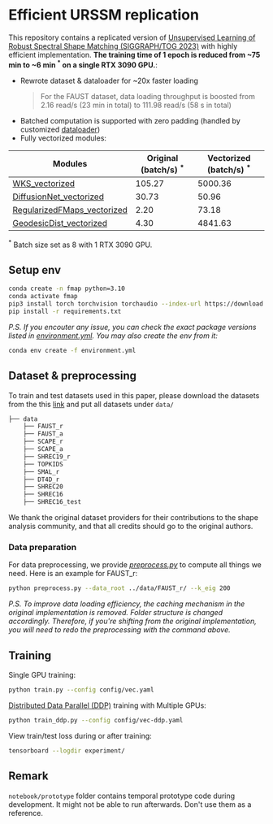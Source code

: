 # Efficient URSSM replication

This repository contains a replicated version of [Unsupervised Learning of Robust Spectral Shape Matching (SIGGRAPH/TOG 2023)](https://dongliangcao.github.io/urssm/) with highly efficient implementation. **The training time of 1 epoch is reduced from ~75 min to ~6 min $^*$ on a single RTX 3090 GPU.**:

- Rewrote dataset & dataloader for ~20x faster loading
  > For the FAUST dataset, data loading throughput is boosted from 2.16 read/s (23 min in total) to 111.98 read/s (58 s in total)
- Batched computation is supported with zero padding (handled by customized [dataloader](src/dataloader/shape_cor_batch.py))
- Fully vectorized modules:

| Modules | Original (batch/s) $^*$ | Vectorized (batch/s) $^*$ |
| --- | --- | --- |
| [WKS_vectorized](src/module/point_descriptor.py) | 105.27 | 5000.36 |
| [DiffusionNet_vectorized](src/module/diffusionnet_vectorized.py) | 30.73 | 50.96 |
| [RegularizedFMaps_vectorized](src/module/fmap.py) | 2.20 | 73.18 |
| [GeodesicDist_vectorized](src/metric/geodist.py) | 4.30 | 4841.63 |

$^*$ Batch size set as 8 with 1 RTX 3090 GPU.

## Setup env

```bash
conda create -n fmap python=3.10
conda activate fmap
pip3 install torch torchvision torchaudio --index-url https://download.pytorch.org/whl/cu118
pip install -r requirements.txt
```

_P.S. If you encouter any issue, you can check the exact package versions listed in [environment.yml](environment.yml). You may also create the env from it:_

```bash
conda env create -f environment.yml
```

## Dataset & preprocessing

To train and test datasets used in this paper, please download the datasets from the this [link](https://drive.google.com/file/d/1zbBs3NjUIBBmVebw38MC1nhu_Tpgn1gr/view?usp=share_link) and put all datasets under `data/`

```bash
├── data
    ├── FAUST_r
    ├── FAUST_a
    ├── SCAPE_r
    ├── SCAPE_a
    ├── SHREC19_r
    ├── TOPKIDS
    ├── SMAL_r
    ├── DT4D_r
    ├── SHREC20
    ├── SHREC16
    ├── SHREC16_test
```

We thank the original dataset providers for their contributions to the shape analysis community, and that all credits should go to the original authors.

### Data preparation
For data preprocessing, we provide *[preprocess.py](preprocess.py)* to compute all things we need. Here is an example for FAUST_r:

```bash
python preprocess.py --data_root ../data/FAUST_r/ --k_eig 200
```

_P.S. To improve data loading efficiency, the caching mechanism in the original implementation is removed. Folder structure is changed accordingly. Therefore, if you're shifting from the original implementation, you will need to redo the preprocessing with the command above._

## Training

Single GPU training:

```bash
python train.py --config config/vec.yaml
```

[Distributed Data Parallel (DDP)](https://docs.pytorch.org/tutorials/intermediate/ddp_tutorial.html) training with Multiple GPUs:

```bash
python train_ddp.py --config config/vec-ddp.yaml
```

View train/test loss during or after training:

```bash
tensorboard --logdir experiment/
```

## Remark

`notebook/prototype` folder contains temporal prototype code during development. It might not be able to run afterwards. Don't use them as a reference.